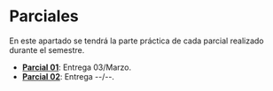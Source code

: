 # Parciales
En este apartado se tendrá la parte práctica de cada parcial realizado durante el semestre.

* [**Parcial 01**](P01): Entrega 03/Marzo.
* [**Parcial 02**](P02): Entrega --/--.
